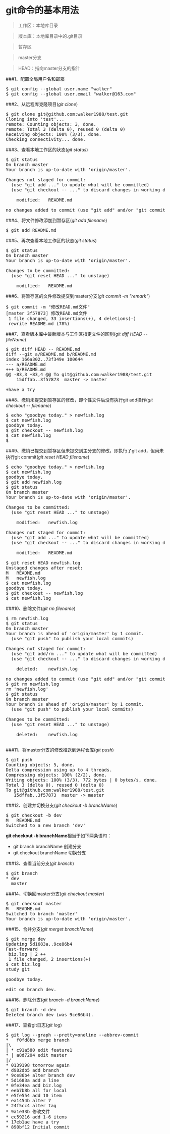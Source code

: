 git命令的基本用法
===============
>工作区：本地库目录

>版本库：本地库目录中的.git目录

>暂存区

>master分支

>HEAD：指向master分支的指针

###1、配置全局用户名和邮箱
<pre>
$ git config --global user.name "walker"
$ git config --global user.email "walker@163.com"
</pre>

###2、从远程库克隆项目(*git clone*)
<pre>
$ git clone git@github.com:walker1988/test.git
Cloning into 'test'...
remote: Counting objects: 3, done.
remote: Total 3 (delta 0), reused 0 (delta 0)
Receiving objects: 100% (3/3), done.
Checking connectivity... done.
</pre>

###3、查看本地工作区的状态(*git status*)
<pre>
$ git status
On branch master
Your branch is up-to-date with 'origin/master'.

Changes not staged for commit:
  (use "git add <file>..." to update what will be committed)
  (use "git checkout -- <file>..." to discard changes in working directory)

	modified:   README.md

no changes added to commit (use "git add" and/or "git commit -a")
</pre>

###4、将文件修改添加到暂存区(*git add filename*)
<pre>
$ git add README.md 
</pre>

###5、再次查看本地工作区的状态(*git status*)
<pre>
$ git status
On branch master
Your branch is up-to-date with 'origin/master'.

Changes to be committed:
  (use "git reset HEAD <file>..." to unstage)

	modified:   README.md
</pre>

###6、将暂存区的文件修改提交到master分支(*git commit -m "remark"*)
<pre>
$ git commit -m "修改READ.md文件"
[master 3f57873] 修改READ.md文件
 1 file changed, 33 insertions(+), 4 deletions(-)
 rewrite README.md (78%)
</pre>

###7、查看版本库中最新版本与工作区指定文件的区别(*git diff HEAD -- fileName*)
<pre>
$ git diff HEAD -- README.md 
diff --git a/README.md b/README.md
index 166a302..73f349e 100644
--- a/README.md
+++ b/README.md
@@ -83,3 +83,4 @@ To git@github.com:walker1988/test.git
    15dffab..3f57873  master -> master
 
+have a try
</pre>

###8、撤销未提交到暂存区的修改，即个性文件后没有执行git add操作(*git checkout -- filename*)
<pre>
$ echo "goodbye today." > newfish.log 
$ cat newfish.log 
goodbye today.
$ git checkout -- newfish.log 
$ cat newfish.log 
$ 
</pre>

###9、撤销已提交到暂存区但未提交到主分支的修改，即执行了git add，但尚未执行git commit(*git reset HEAD filename*)
<pre>
$ echo "goodbye today." > newfish.log 
$ cat newfish.log 
goodbye today.
$ git add newfish.log 
$ git status
On branch master
Your branch is up-to-date with 'origin/master'.

Changes to be committed:
  (use "git reset HEAD <file>..." to unstage)

	modified:   newfish.log

Changes not staged for commit:
  (use "git add <file>..." to update what will be committed)
  (use "git checkout -- <file>..." to discard changes in working directory)

	modified:   README.md

$ git reset HEAD newfish.log 
Unstaged changes after reset:
M	README.md
M	newfish.log
$ cat newfish.log 
goodbye today.
$ git checkout -- newfish.log 
$ cat newfish.log 
</pre>

###10、删除文件(*git rm filename*)
<pre>
$ rm newfish.log 
$ git status
On branch master
Your branch is ahead of 'origin/master' by 1 commit.
  (use "git push" to publish your local commits)

Changes not staged for commit:
  (use "git add/rm <file>..." to update what will be committed)
  (use "git checkout -- <file>..." to discard changes in working directory)

	deleted:    newfish.log

no changes added to commit (use "git add" and/or "git commit -a")
$ git rm newfish.log
rm 'newfish.log'
$ git status
On branch master
Your branch is ahead of 'origin/master' by 1 commit.
  (use "git push" to publish your local commits)

Changes to be committed:
  (use "git reset HEAD <file>..." to unstage)

	deleted:    newfish.log

</pre>

###11、将master分支的修改推送到远程仓库(*git push*)
<pre>
$ git push
Counting objects: 5, done.
Delta compression using up to 4 threads.
Compressing objects: 100% (2/2), done.
Writing objects: 100% (3/3), 772 bytes | 0 bytes/s, done.
Total 3 (delta 0), reused 0 (delta 0)
To git@github.com:walker1988/test.git
   15dffab..3f57873  master -> master
</pre>

###12、创建并切换分支(*git checkout -b branchName*)
<pre>
$ git checkout -b dev
M	README.md
Switched to a new branch 'dev'
</pre>

**git checkout -b branchName**相当于如下两条语句：

- git branch branchName       创建分支
- git checkout branchName     切换分支

###13、查看当前分支(*git branch*)
<pre>
$ git branch
* dev
  master
</pre>

###14、切换回master分支(*git checkout master*)
<pre>
$ git checkout master
M	README.md
Switched to branch 'master'
Your branch is up-to-date with 'origin/master'.
</pre>

###15、合并分支(*git merget branchName*)
<pre>
$ git merge dev
Updating 5d1683a..9ce86b4
Fast-forward
 biz.log | 2 ++
 1 file changed, 2 insertions(+)
$ cat biz.log 
study git

goodbye today.

edit on branch dev.
</pre>

###16、删除分支(*git branch -d branchName*)
<pre>
$ git branch -d dev
Deleted branch dev (was 9ce86b4).
</pre>


###17、查看git日志(*git log*)
<pre>
$ git log --graph --pretty=oneline --abbrev-commit
*   f0fd8bb merge branch
|\  
| * c91a580 edit feature1
* | a8d7204 edit master
|/  
* 0139198 tomorrow again
* d982db5 add branch
* 9ce86b4 alter branch dev
* 5d1683a add a line
* 0fe34ea add biz.log
* eeb7b8b all for local
* e5fe554 add 10 item
* ea1454b alter 7
* 24f5cc4 alter tag
* 9a1e33b 修改文件
* ec59216 add 1-6 items
* 17eb1ae have a try
* 890bf12 Initial commit
</pre>